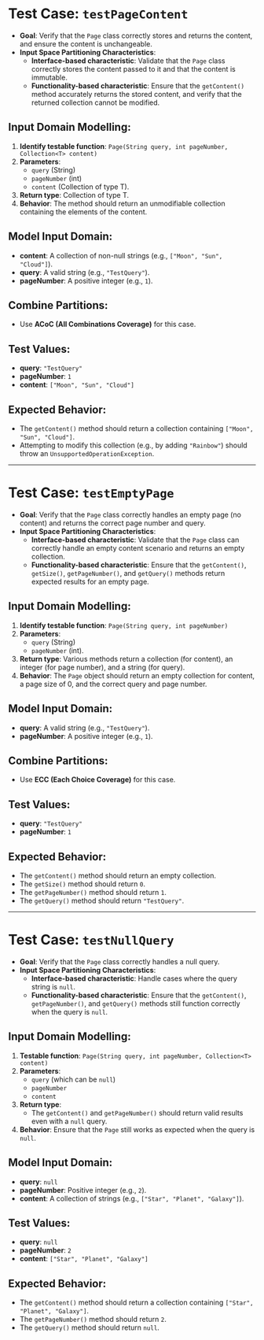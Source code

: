 # Test Case: `testPageContent`

- **Goal**: Verify that the `Page` class correctly stores and returns the content, and ensure the content is unchangeable.
- **Input Space Partitioning Characteristics**:
  - **Interface-based characteristic**: Validate that the `Page` class correctly stores the content passed to it and that the content is immutable.
  - **Functionality-based characteristic**: Ensure that the `getContent()` method accurately returns the stored content, and verify that the returned collection cannot be modified.

## Input Domain Modelling:
1. **Identify testable function**: `Page(String query, int pageNumber, Collection<T> content)`
2. **Parameters**:
   - `query` (String)
   - `pageNumber` (int)
   - `content` (Collection of type T).
3. **Return type**: Collection of type T.
4. **Behavior**: The method should return an unmodifiable collection containing the elements of the content.

## Model Input Domain:
- **content**: A collection of non-null strings (e.g., `["Moon", "Sun", "Cloud"]`).
- **query**: A valid string (e.g., `"TestQuery"`).
- **pageNumber**: A positive integer (e.g., `1`).

## Combine Partitions:
- Use **ACoC (All Combinations Coverage)** for this case.

## Test Values:
- **query**: `"TestQuery"`
- **pageNumber**: `1`
- **content**: `["Moon", "Sun", "Cloud"]`

## Expected Behavior:
- The `getContent()` method should return a collection containing `["Moon", "Sun", "Cloud"]`.
- Attempting to modify this collection (e.g., by adding `"Rainbow"`) should throw an `UnsupportedOperationException`.

---

# Test Case: `testEmptyPage`

- **Goal**: Verify that the `Page` class correctly handles an empty page (no content) and returns the correct page number and query.
- **Input Space Partitioning Characteristics**:
  - **Interface-based characteristic**: Validate that the `Page` class can correctly handle an empty content scenario and returns an empty collection.
  - **Functionality-based characteristic**: Ensure that the `getContent()`, `getSize()`, `getPageNumber()`, and `getQuery()` methods return expected results for an empty page.

## Input Domain Modelling:
1. **Identify testable function**: `Page(String query, int pageNumber)`
2. **Parameters**:
   - `query` (String)
   - `pageNumber` (int).
3. **Return type**: Various methods return a collection (for content), an integer (for page number), and a string (for query).
4. **Behavior**: The `Page` object should return an empty collection for content, a page size of 0, and the correct query and page number.

## Model Input Domain:
- **query**: A valid string (e.g., `"TestQuery"`).
- **pageNumber**: A positive integer (e.g., `1`).

## Combine Partitions:
- Use **ECC (Each Choice Coverage)** for this case.

## Test Values:
- **query**: `"TestQuery"`
- **pageNumber**: `1`

## Expected Behavior:
- The `getContent()` method should return an empty collection.
- The `getSize()` method should return `0`.
- The `getPageNumber()` method should return `1`.
- The `getQuery()` method should return `"TestQuery"`.

---

# Test Case: `testNullQuery`

- **Goal**: Verify that the `Page` class correctly handles a null query.
- **Input Space Partitioning Characteristics**:
  - **Interface-based characteristic**: Handle cases where the query string is `null`.
  - **Functionality-based characteristic**: Ensure that the `getContent()`, `getPageNumber()`, and `getQuery()` methods still function correctly when the query is `null`.

## Input Domain Modelling:
1. **Testable function**: `Page(String query, int pageNumber, Collection<T> content)`
2. **Parameters**:
   - `query` (which can be `null`)
   - `pageNumber`
   - `content`
3. **Return type**:
   - The `getContent()` and `getPageNumber()` should return valid results even with a `null` query.
4. **Behavior**: Ensure that the `Page` still works as expected when the query is `null`.

## Model Input Domain:
- **query**: `null`
- **pageNumber**: Positive integer (e.g., `2`).
- **content**: A collection of strings (e.g., `["Star", "Planet", "Galaxy"]`).

## Test Values:
- **query**: `null`
- **pageNumber**: `2`
- **content**: `["Star", "Planet", "Galaxy"]`

## Expected Behavior:
- The `getContent()` method should return a collection containing `["Star", "Planet", "Galaxy"]`.
- The `getPageNumber()` method should return `2`.
- The `getQuery()` method should return `null`.
